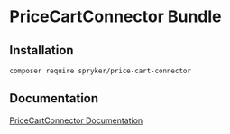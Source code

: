 # PriceCartConnector Bundle

## Installation

```
composer require spryker/price-cart-connector
```

## Documentation

[PriceCartConnector Documentation](http://spryker.github.io/core/bundles/price-cart-connector)
